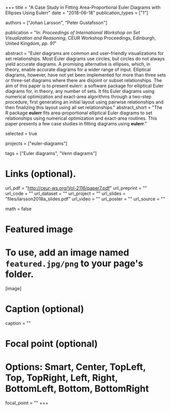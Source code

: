 +++
title = "A Case Study in Fitting Area-Proportional Euler Diagrams with Ellipses Using Eulerr"
date = "2018-06-18"
publication_types = ["1"]

authors = ["Johan Larsson", "Peter Gustafsson"]

publication = "In: *Proceedings of International Workshop on Set Visualization and Reasoning*, CEUR Workshop Proceedings, Edinburgh, United Kingdom, _pp. 91_"

abstract = "Euler diagrams are common and user-friendly visualizations for set relationships. Most Euler diagrams use circles, but circles do not always   yield accurate diagrams. A promising alternative is ellipses, which, in theory, enable accurate diagrams for a wider range of input. Elliptical diagrams, however, have not yet been implemented for more than three sets or three-set diagrams where there are disjoint or subset relationships. The aim of this paper is to present eulerr: a software package for elliptical Euler diagrams for, in theory, any number of sets. It fits Euler diagrams using numerical optimization and exact-area algorithms through a two-step procedure, first generating an initial layout using pairwise relationships and then finalizing this layout using all set relationships."
abstract_short = "The R package **eulerr** fits area-proportional elliptical Euler diagrams to set relationships using numerical optimization and exact-area routines. This paper presents a few case studies in fitting diagrams using **eulerr**."

selected = true

projects = ["euler-diagrams"]

tags = ["Euler diagrams", "Venn diagrams"]

# Links (optional).
url_pdf = "http://ceur-ws.org/Vol-2116/paper7.pdf"
url_preprint = ""
url_code = ""
url_dataset = ""
url_project = ""
url_slides = "files/larsson2018a_slides.pdf"
url_video = ""
url_poster = ""
url_source = ""

math = false

# Featured image
# To use, add an image named `featured.jpg/png` to your page's folder. 
[image]
  # Caption (optional)
  caption = ""
  # Focal point (optional)
  # Options: Smart, Center, TopLeft, Top, TopRight, Left, Right, BottomLeft, Bottom, BottomRight
  focal_point = ""
+++

